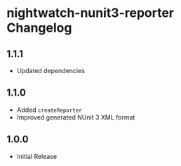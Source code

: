# nightwatch-nunit3-reporter Changelog

## 1.1.1

- Updated dependencies

## 1.1.0

- Added `createReporter`
- Improved generated NUnit 3 XML format

## 1.0.0

- Initial Release

